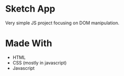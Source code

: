 # Sketch App

Very simple JS project focusing on DOM manipulation.

# Made With

- HTML
- CSS (mostly in javascript)
- Javascript
